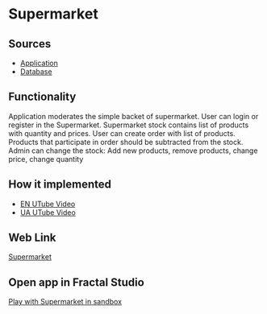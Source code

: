 # Supermarket

## Sources

- [Application](https://github.com/LearnFractal/FractalPlatform/tree/main/FractalPlatform.Examples/Applications/Supermarket/SupermarketApplication.cs)
- [Database](https://github.com/LearnFractal/FractalPlatform/tree/main/FractalPlatform.Examples/Databases/Supermarket)

## Functionality

Application moderates the simple backet of supermarket.
User can login or register in the Supermarket.
Supermarket stock contains list of products with quantity and prices.
User can create order with list of products.
Products that participate in order should be subtracted from the stock.
Admin can change the stock: Add new products, remove products, change price, change quantity


## How it implemented

- [EN UTube Video](https://fraplat.com/jupiter/UTube?tag=118)
- [UA UTube Video](https://fraplat.com/jupiter/UTube?tag=218)

## Web Link

[Supermarket](https://fraplat.com/jupiter/Supermarket)

## Open app in Fractal Studio

[Play with Supermarket in sandbox](https://fraplat.com/mars/FractalStudio/?tag=Supermarket+template)


